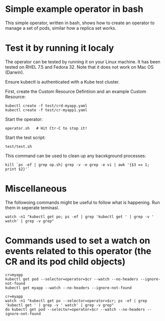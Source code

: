 # Simple example operator in bash

This simple operator, written in bash, shows how to create an operator to manage a set of pods, similar how a replica set works.   

# Test it by running it localy

The operator can be tested by running it on your Linux machine.  It has been tested on RHEL 7.5 and Fedora 32. Note that it does not work on Mac OS (Darwin).  

Ensure kubectl is authenticated with a Kube test cluster.

First, create the Custom Resource Defintiion and an example Custom Resource:

```
kubectl create -f test/crd-myapp.yaml
kubectl create -f test/cr-myapp1.yaml
```

Start the operator:

```
operator.sh   # Hit Ctr-C to stop it!
```

Start the test script:

```
test/test.sh
```

This command can be used to clean up any bacxkground processes:

```
kill `ps -ef | grep op.sh| grep -v -e grep -e vi | awk '{$3 == 1; print $2}'`
```

# Miscellaneous

The followoing commands might be useful to follow what is happening.  Run them in seperate teminasl. 

```
watch -n1 "kubectl get po; ps -ef | grep 'kubectl get ' | grep -v ' watch' | grep -v grep"
```

# Commands used to set a watch on events related to this operator (the CR and its pod child objects)

```
cr=myapp
kubectl get pod --selector=operator=$cr --watch --no-headers --ignore-not-found
kubectl get myapp --watch --no-headers --ignore-not-found
```

```
cr=myapp
watch -n1 "kubectl get po --selector=operator=$cr; ps -ef | grep 'kubectl get ' | grep -v ' watch' | grep -v grep"
do kubectl get pod --selector=operator=$cr --watch --no-headers --ignore-not-found
```

